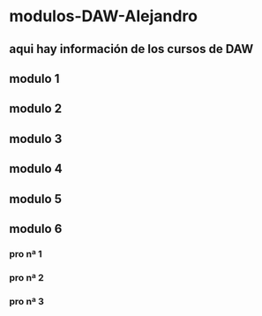 # modulos-DAW-Alejandro

## aqui hay información de los cursos de DAW

## modulo 1

## modulo 2

## modulo 3

## modulo 4

## modulo 5

## modulo 6

### pro nª 1

### pro nª 2

### pro nª 3
